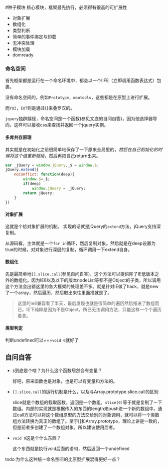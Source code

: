 #种子模块
核心模块，框架最先执行，必须得有很高的可扩展性

- 对象扩展
- 数组化
- 类型判断
- 简单的事件绑定与卸载
- 无冲突处理
- 模块加载
- domready

### 命名空间
首先框架都是运行在一个命名环境中，都会以一个IIFE（立即调用函数表达式）包裹。

没有命名空间的，例如`Prototype`，`mootools`，这些都是在原型上进行扩展。

而`YUI`，`EXT`则是通过{}来叠罗汉的。

`jquery`独辟蹊径，命名空间是一个函数(参见文底的自问自答)，因为他选择器导向，这样可以接收css来查找并返回一个jquery实例。

#### 多库共存原理
其实就是在初始化之前很简单地保存了一下原来全局里的$，然后在自己初始化的时候将这个值重新赋给$，然后再把自己return出来。

```javascript
var _jQuery = window.jQuery,_$ = window.$;
jQuery.extend({
	noConflict: function(deep){
		window.$=_$;
		if(deep)
			window.jQuery = _jQuery;
		return jQuery;
	}
})
```

#### 对象扩展
这就是个给对象扩展的机制。
实现的话就是jQuery的`extend`方法，jQuery支持深复制。

从源码看。主体就是一个`for in`循环，然后复制对象。然后就是在deep设置为true的时候，对对象进行深层的复制，循环调用一下extend自身。

#### 数组化
先是最简单地`[].slice.call`(参见自问自答)，这个方法可以提供除了IE低版本之外的数组化。因为IE8以及以下的版本nodeList等都不是Object的子类，所以调用这个方法会出错这里的各大框架的处理差不多。就是针对IE做了hack，就是new了一个array，然后遍历，然后取出来往里面推就是了。
>这里的ie8兼容看了半天，最后发现也就是很简单的遍历然后推进了数组而已。IE下纯粹是因为不是Object，所已无法调用方法，只能这样一个个遍历着拿。

#### 类型判定
判断undefined可以===`void 0`就好了





## 自问自答
- `$`到底是个啥？为什么这个函数居然会有变量？

	好吧，原来函数也是对象，也是可以有变量和方法的。
- `[].slice.call`的运行机制是什么，以及与Array.prototype.slice.call的区别

	slice就是个数组的截取函数，返回是一个数组，`slice(0)`等于就是复制了一下数组。内部的实现就是根据传入的东西的length来push进一个新的数组中。通过call方法可以将这个数组原型的方法交给别的对象调用，就可以将一个类数组方法转换为真正的数组了。至于[]和Array.prototype，理论上讲是一致的，但是前者多创建了一个数组对象，所以建议使用后者。

- `void 0`这是个什么东西？
	
	这个东西就是执行void后面的语句，然后返回一个undefined
	
todo:为什么这种统一命名空间的比原型扩展混得更好一点？